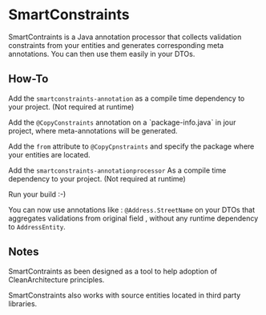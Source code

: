 # SmartConstraints

SmartContraints is a Java annotation 
processor that collects validation 
constraints from your entities and
 generates corresponding meta annotations. 
 You can then use them easily in your DTOs. 

 ## How-To

Add the `smartconstraints-annotation` as 
a compile time dependency to your project.
(Not required at runtime) 

Add the `@CopyConstraints` annotation 
on a ˋpackage-info.javaˋ in jour project, 
where meta-annotations will be generated. 

Add the `from` attribute to `@CopyCpnstraints` 
and specify the package where your entities
are located. 

Add the `smartconstraints-annotationprocessor`
As a compile time dependency to your project. 
(Not required at runtime) 

Run your build :-)

You can now use annotations like :
`@Address.StreetName` on your DTOs that
aggregates validations from original
 field , without any runtime 
dependency to `AddressEntity`. 

## Notes

SmartContraints as been designed as a
 tool to help adoption of 
CleanArchitecture principles.  

SmartConstraints also works with source
entities located in third party libraries. 
